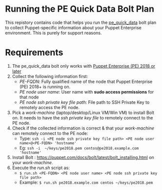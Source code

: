 # Running the PE Quick Data Bolt Plan
This repistory contains code that helps you run the [pe_quick_data](https://forge.puppet.com/puppetlabs/pe_quick_data) bolt plan to collect Puppet-specific information about your Puppet Enterprise environment. This is purely for support reasons.

# Requirements
1. The pe_quick_data bolt only works with [Puppet Enterprise (PE) 2018 or later](https://puppet.com/misc/version-history/)
2. Collect the following information first:
   - *PE-FQDN*: Fully qualified name of the node that Puppet Enterprise (PE) 2018+ is running on.
   - *PE node user name*: User name with **sudo access permissions** for that node
   - *PE node ssh private key file path*: File path to SSH Private Key to remotely access the PE node. 
3. Pick a *work-machine* (laptop/desktop/Linux VM/Win VM) to install Bolt on. It needs to have the *ssh private key file* to remotely connect to the PE node.
4. Check if the collected information is correct & that your *work-machine* can remotely connect to the PE node: 
   - Type: `ssh -i <PE node ssh private key file path> <PE node user name>@<PE-FQDN> 'hostname'`
   - Eg:   `ssh -i  ~/keys/pe2018.pem centos@pe2018.example.com 'hostname'` 
5. Install Bolt : https://puppet.com/docs/bolt/latest/bolt_installing.html on your *work-machine*.
6. Execute the *run.sh* script as: 
   - `$ run.sh <PE-FQDN> <PE node user name> <PE node ssh private key file path>`
   - Example: `$ run.sh pe2018.example.com centos ~/keys/pe2018.pem`
